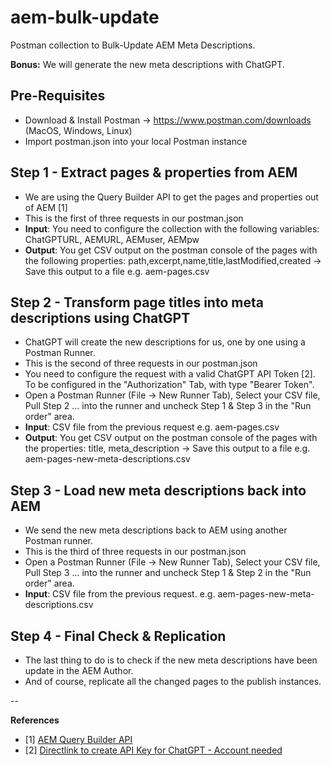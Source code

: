 # aem-bulk-update
Postman collection to Bulk-Update AEM Meta Descriptions.

**Bonus:** We will generate the new meta descriptions with ChatGPT.

## Pre-Requisites
 * Download & Install Postman -> https://www.postman.com/downloads (MacOS, Windows, Linux)
 * Import postman.json into your local Postman instance

## Step 1 - Extract pages & properties from AEM
 * We are using the Query Builder API to get the pages and properties out of AEM [1]
 * This is the first of three requests in our postman.json
 * **Input**: You need to configure the collection with the following variables: ChatGPTURL, AEMURL, AEMuser, AEMpw
 * **Output**: You get CSV output on the postman console of the pages with the following properties: path,excerpt,name,title,lastModified,created -> Save this output to a file e.g. aem-pages.csv
 
 
## Step 2 - Transform page titles into meta descriptions using ChatGPT
 * ChatGPT will create the new descriptions for us, one by one using a Postman Runner.
 * This is the second of three requests in our postman.json
 * You need to configure the request with a valid ChatGPT API Token [2]. To be configured in the "Authorization" Tab, with type "Bearer Token".
 * Open a Postman Runner (File -> New Runner Tab), Select your CSV file, Pull Step 2 ... into the runner and uncheck Step 1 & Step 3 in the "Run order" area. 
 * **Input**: CSV file from the previous request e.g. aem-pages.csv
 * **Output**: You get CSV output on the postman console of the pages with the properties: title, meta_description -> Save this output to a file e.g. aem-pages-new-meta-descriptions.csv


## Step 3 - Load new meta descriptions back into AEM
 * We send the new meta descriptions back to AEM using another Postman runner.
 * This is the third of three requests in our postman.json
 * Open a Postman Runner (File -> New Runner Tab), Select your CSV file, Pull Step 3 ... into the runner and uncheck Step 1 & Step 2 in the "Run order" area. 
 * **Input**: CSV file from the previous request. e.g. aem-pages-new-meta-descriptions.csv

## Step 4 - Final Check & Replication
 * The last thing to do is to check if the new meta descriptions have been update in the AEM Author.
 * And of course, replicate all the changed pages to the publish instances.


--

**References**
* [1] [AEM Query Builder API](https://experienceleague.adobe.com/docs/experience-manager-65/developing/platform/query-builder/querybuilder-api.html?lang=en)
* [2] [Directlink to create API Key for ChatGPT - Account needed](https://platform.openai.com/account/api-keys)
